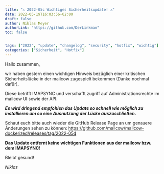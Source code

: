 ```yaml
---
title: "⚠️ 2022-05c Wichtiges Sicherheitsupdate! ⚠️"
date: 2022-05-19T16:03:56+02:00
draft: false
author: Niklas Meyer
authorLink: "https://github.com/DerLinkman"
toc: false


tags: ["2022", "update", "changelog", "security", "hotfix", "wichtig"]
categories: ["Sicherheit", "Hotfix"]
---
```


Hallo zusammen,

wir haben gestern einen wichtigen Hinweis bezüglich einer kritischen Sicherheitslücke in der mailcow zugespielt bekommen (Danke nochmal dafür). 

Diese betrifft IMAPSYNC und verschafft zugriff auf Administrationsrechte im mailcow UI sowie der API.

***Es wird dringend empfohlen das Update so schnell wie möglich zu installieren um so eine Ausnutzung der Lücke auszuschließen.***

Schaut euch bitte auch wieder die GitHub Release Page an um genauere Änderungen sehen zu können: https://github.com/mailcow/mailcow-dockerized/releases/tag/2022-05d

**Das Update entfernt keine wichtigen Funktionen aus der mailcow bzw. dem IMAPSYNC!**

Bleibt gesund!

*Niklas*